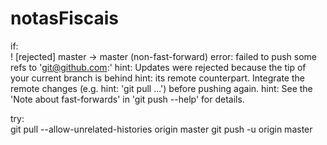 # notasFiscais


if: <br>
! [rejected] master -> master (non-fast-forward)
error: failed to push some refs to 'git@github.com:'
hint: Updates were rejected because the tip of your current branch is behind
hint: its remote counterpart. Integrate the remote changes (e.g.
hint: 'git pull ...') before pushing again.
hint: See the 'Note about fast-forwards' in 'git push --help' for details.

try: <br>
git pull --allow-unrelated-histories origin master
git push -u origin master
